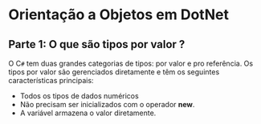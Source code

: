 # Orientação a Objetos em DotNet

## Parte 1: O que são tipos por valor ?

O C`#` tem duas grandes categorias de tipos: por valor e pro referência. Os tipos por valor são gerenciados diretamente e têm os seguintes características principais:

- Todos os tipos de dados numéricos
- Não precisam ser inicializados com o operador **new**.
- A variável armazena o valor diretamente.
